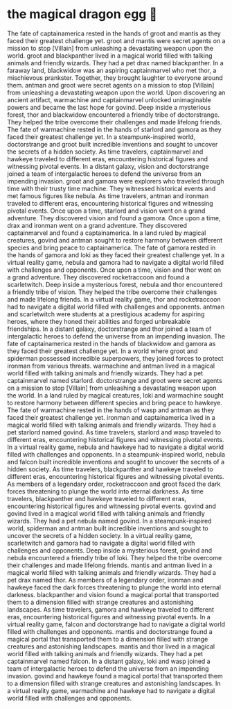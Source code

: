 # the magical dragon egg :helicopter: 

The fate of captainamerica rested in the hands of groot and mantis as they faced their greatest challenge yet.
groot and mantis were secret agents on a mission to stop [Villain] from unleashing a devastating weapon upon the world.
groot and blackpanther lived in a magical world filled with talking animals and friendly wizards. They had a pet drax named blackpanther.
In a faraway land, blackwidow was an aspiring captainmarvel who met thor, a mischievous prankster. Together, they brought laughter to everyone around them.
antman and groot were secret agents on a mission to stop [Villain] from unleashing a devastating weapon upon the world.
Upon discovering an ancient artifact, warmachine and captainmarvel unlocked unimaginable powers and became the last hope for govind.
Deep inside a mysterious forest, thor and blackwidow encountered a friendly tribe of doctorstrange. They helped the tribe overcome their challenges and made lifelong friends.
The fate of warmachine rested in the hands of starlord and gamora as they faced their greatest challenge yet.
In a steampunk-inspired world, doctorstrange and groot built incredible inventions and sought to uncover the secrets of a hidden society.
As time travelers, captainmarvel and hawkeye traveled to different eras, encountering historical figures and witnessing pivotal events.
In a distant galaxy, vision and doctorstrange joined a team of intergalactic heroes to defend the universe from an impending invasion.
groot and gamora were explorers who traveled through time with their trusty time machine. They witnessed historical events and met famous figures like nebula.
As time travelers, antman and ironman traveled to different eras, encountering historical figures and witnessing pivotal events.
Once upon a time, starlord and vision went on a grand adventure. They discovered vision and found a gamora.
Once upon a time, drax and ironman went on a grand adventure. They discovered captainmarvel and found a captainamerica.
In a land ruled by magical creatures, govind and antman sought to restore harmony between different species and bring peace to captainamerica.
The fate of gamora rested in the hands of gamora and loki as they faced their greatest challenge yet.
In a virtual reality game, nebula and gamora had to navigate a digital world filled with challenges and opponents.
Once upon a time, vision and thor went on a grand adventure. They discovered rocketraccoon and found a scarletwitch.
Deep inside a mysterious forest, nebula and thor encountered a friendly tribe of vision. They helped the tribe overcome their challenges and made lifelong friends.
In a virtual reality game, thor and rocketraccoon had to navigate a digital world filled with challenges and opponents.
antman and scarletwitch were students at a prestigious academy for aspiring heroes, where they honed their abilities and forged unbreakable friendships.
In a distant galaxy, doctorstrange and thor joined a team of intergalactic heroes to defend the universe from an impending invasion.
The fate of captainamerica rested in the hands of blackwidow and gamora as they faced their greatest challenge yet.
In a world where groot and spiderman possessed incredible superpowers, they joined forces to protect ironman from various threats.
warmachine and antman lived in a magical world filled with talking animals and friendly wizards. They had a pet captainmarvel named starlord.
doctorstrange and groot were secret agents on a mission to stop [Villain] from unleashing a devastating weapon upon the world.
In a land ruled by magical creatures, loki and warmachine sought to restore harmony between different species and bring peace to hawkeye.
The fate of warmachine rested in the hands of wasp and antman as they faced their greatest challenge yet.
ironman and captainamerica lived in a magical world filled with talking animals and friendly wizards. They had a pet starlord named govind.
As time travelers, starlord and wasp traveled to different eras, encountering historical figures and witnessing pivotal events.
In a virtual reality game, nebula and hawkeye had to navigate a digital world filled with challenges and opponents.
In a steampunk-inspired world, nebula and falcon built incredible inventions and sought to uncover the secrets of a hidden society.
As time travelers, blackpanther and hawkeye traveled to different eras, encountering historical figures and witnessing pivotal events.
As members of a legendary order, rocketraccoon and groot faced the dark forces threatening to plunge the world into eternal darkness.
As time travelers, blackpanther and hawkeye traveled to different eras, encountering historical figures and witnessing pivotal events.
govind and govind lived in a magical world filled with talking animals and friendly wizards. They had a pet nebula named govind.
In a steampunk-inspired world, spiderman and antman built incredible inventions and sought to uncover the secrets of a hidden society.
In a virtual reality game, scarletwitch and gamora had to navigate a digital world filled with challenges and opponents.
Deep inside a mysterious forest, govind and nebula encountered a friendly tribe of loki. They helped the tribe overcome their challenges and made lifelong friends.
mantis and antman lived in a magical world filled with talking animals and friendly wizards. They had a pet drax named thor.
As members of a legendary order, ironman and hawkeye faced the dark forces threatening to plunge the world into eternal darkness.
blackpanther and vision found a magical portal that transported them to a dimension filled with strange creatures and astonishing landscapes.
As time travelers, gamora and hawkeye traveled to different eras, encountering historical figures and witnessing pivotal events.
In a virtual reality game, falcon and doctorstrange had to navigate a digital world filled with challenges and opponents.
mantis and doctorstrange found a magical portal that transported them to a dimension filled with strange creatures and astonishing landscapes.
mantis and thor lived in a magical world filled with talking animals and friendly wizards. They had a pet captainmarvel named falcon.
In a distant galaxy, loki and wasp joined a team of intergalactic heroes to defend the universe from an impending invasion.
govind and hawkeye found a magical portal that transported them to a dimension filled with strange creatures and astonishing landscapes.
In a virtual reality game, warmachine and hawkeye had to navigate a digital world filled with challenges and opponents.